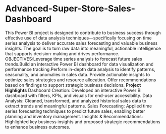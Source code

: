 # Advanced-Super-Store-Sales-Dashboard
This Power BI project is designed to contribute to business success through effective use of data analysis techniques—specifically focusing on time series analysis to deliver accurate sales forecasting and valuable business insights. The goal is to turn raw data into meaningful, actionable intelligence that supports decision-making and drives performance.
OBJECTIVES:Leverage time series analysis to forecast future sales trends.Build an interactive Power BI dashboard for data visualization and performance tracking.Perform in-depth data analysis to identify patterns, seasonality, and anomalies in sales data.
Provide actionable insights to optimize sales strategies and resource allocation.
Offer recommendations based on findings to support strategic business decisions.
**Project Highlights**
Dashboard Creation: Developed an interactive Power BI dashboard with filters, KPIs, and visuals for end-user accessibility.
Data Analysis: Cleaned, transformed, and analyzed historical sales data to extract trends and meaningful patterns.
Sales Forecasting: Applied time series forecasting techniques to predict future sales, enabling better planning and inventory management.
Insights & Recommendations: Highlighted key business insights and proposed strategic recommendations to enhance business outcomes.
